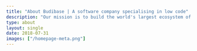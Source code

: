 ```yaml
---
title: "About Budibase | A software company specialising in low code"
description: "Our mission is to build the world's largest ecosystem of business applications"
type: about
layout: single
date: 2018-07-31
images: ["/homepage-meta.png"]
---
```

